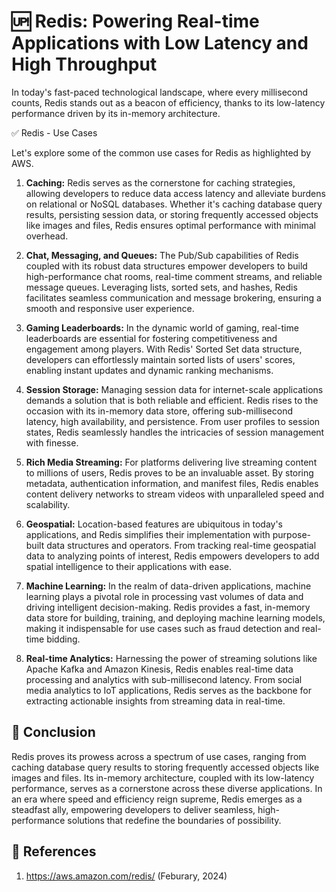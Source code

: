 # 🆙 Redis: Powering Real-time Applications with Low Latency and High Throughput

In today's fast-paced technological landscape, where every millisecond counts, Redis stands out as a beacon of efficiency, thanks to its low-latency performance driven by its in-memory architecture.

✅ Redis - Use Cases

Let's explore some of the common use cases for Redis as highlighted by AWS.

1. **Caching:** Redis serves as the cornerstone for caching strategies, allowing developers to reduce data access latency and alleviate burdens on relational or NoSQL databases. Whether it's caching database query results, persisting session data, or storing frequently accessed objects like images and files, Redis ensures optimal performance with minimal overhead.

2. **Chat, Messaging, and Queues:** The Pub/Sub capabilities of Redis coupled with its robust data structures empower developers to build high-performance chat rooms, real-time comment streams, and reliable message queues. Leveraging lists, sorted sets, and hashes, Redis facilitates seamless communication and message brokering, ensuring a smooth and responsive user experience.

3. **Gaming Leaderboards:** In the dynamic world of gaming, real-time leaderboards are essential for fostering competitiveness and engagement among players. With Redis' Sorted Set data structure, developers can effortlessly maintain sorted lists of users' scores, enabling instant updates and dynamic ranking mechanisms.

4. **Session Storage:** Managing session data for internet-scale applications demands a solution that is both reliable and efficient. Redis rises to the occasion with its in-memory data store, offering sub-millisecond latency, high availability, and persistence. From user profiles to session states, Redis seamlessly handles the intricacies of session management with finesse.

5. **Rich Media Streaming:** For platforms delivering live streaming content to millions of users, Redis proves to be an invaluable asset. By storing metadata, authentication information, and manifest files, Redis enables content delivery networks to stream videos with unparalleled speed and scalability.

6. **Geospatial:** Location-based features are ubiquitous in today's applications, and Redis simplifies their implementation with purpose-built data structures and operators. From tracking real-time geospatial data to analyzing points of interest, Redis empowers developers to add spatial intelligence to their applications with ease.

7. **Machine Learning:** In the realm of data-driven applications, machine learning plays a pivotal role in processing vast volumes of data and driving intelligent decision-making. Redis provides a fast, in-memory data store for building, training, and deploying machine learning models, making it indispensable for use cases such as fraud detection and real-time bidding.

8. **Real-time Analytics:** Harnessing the power of streaming solutions like Apache Kafka and Amazon Kinesis, Redis enables real-time data processing and analytics with sub-millisecond latency. From social media analytics to IoT applications, Redis serves as the backbone for extracting actionable insights from streaming data in real-time.

## 🏁 Conclusion

Redis proves its prowess across a spectrum of use cases, ranging from caching database query results to storing frequently accessed objects like images and files. Its in-memory architecture, coupled with its low-latency performance, serves as a cornerstone across these diverse applications. In an era where speed and efficiency reign supreme, Redis emerges as a steadfast ally, empowering developers to deliver seamless, high-performance solutions that redefine the boundaries of possibility.

## 🦢 References

1. https://aws.amazon.com/redis/ (Feburary, 2024)
